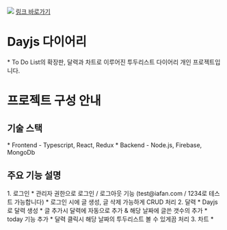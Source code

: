 
<img src="https://postfiles.pstatic.net/MjAyMjEyMDVfMjI1/MDAxNjcwMjM3NzU2OTgx.-uz0nmC-qcul-z9KGhN5AFYkcu5aCvyzygTjRjAoBXog.NUXP3aBujTKt2aRJeR4Snx8wMF8J61O-Oy3GPMY6Suwg.GIF.home124/125.gif?type=w773">
<a href="#" about="blank">링크 바로가기</a>

<h1>Dayjs 다이어리</h1>
* To Do List의 확장판, 달력과 차트로 이루어진 투두리스트 다이어리 개인 프로젝트입니다.

<h1>프로젝트 구성 안내</h1>

<h2>기술 스택</h2>
* Frontend - Typescript, React, Redux
* Backend - Node.js, Firebase, MongoDb

<h2>주요 기능 설명</h2>
1. 로그인
* 관리자 권한으로 로그인 / 로그아웃 기능 (test@iafan.com / 1234로 테스트 가능합니다)
* 로그인 시에 글 생성, 글 삭제 가능하게 CRUD 처리
2. 달력
* Dayjs 로 달력 생성
* 글 추가시 달력에 자동으로 추가 & 해당 날짜에 글쓴 갯수의 추가
* today 기능 추가
* 달력 클릭시 해당 날짜의 투두리스트 볼 수 있게끔 처리
3. 차트
* 

